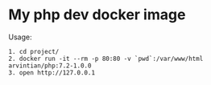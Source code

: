 # My php dev docker image

Usage:

```
1. cd project/
2. docker run -it --rm -p 80:80 -v `pwd`:/var/www/html arvintian/php:7.2-1.0.0
3. open http://127.0.0.1
```